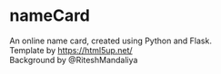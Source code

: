 # nameCard
An online name card, created using Python and Flask.<br>
Template by https://html5up.net/<br>
Background by @RiteshMandaliya
